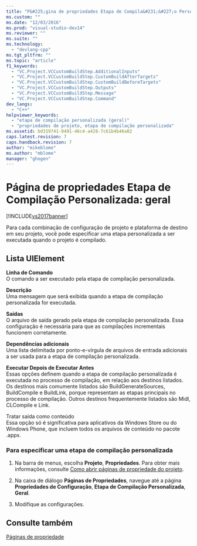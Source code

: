```yaml
---
title: "P&#225;gina de propriedades Etapa de Compila&#231;&#227;o Personalizada: geral | Microsoft Docs"
ms.custom: ""
ms.date: "12/03/2016"
ms.prod: "visual-studio-dev14"
ms.reviewer: ""
ms.suite: ""
ms.technology: 
  - "devlang-cpp"
ms.tgt_pltfrm: ""
ms.topic: "article"
f1_keywords: 
  - "VC.Project.VCCustomBuildStep.AdditionalInputs"
  - "VC.Project.VCCustomBuildStep.CustomBuildAfterTargets"
  - "VC.Project.VCCustomBuildStep.CustomBuildBeforeTargets"
  - "VC.Project.VCCustomBuildStep.Outputs"
  - "VC.Project.VCCustomBuildStep.Message"
  - "VC.Project.VCCustomBuildStep.Command"
dev_langs: 
  - "C++"
helpviewer_keywords: 
  - "etapa de compilação personalizada (geral)"
  - "propriedades de projeto, etapa de compilação personalizada"
ms.assetid: bd319741-0491-46c4-a428-7c61b4b46a02
caps.latest.revision: 7
caps.handback.revision: 7
author: "mikeblome"
ms.author: "mblome"
manager: "ghogen"
---
```

# P&#225;gina de propriedades Etapa de Compila&#231;&#227;o Personalizada: geral
[!INCLUDE[vs2017banner](../assembler/inline/includes/vs2017banner.md)]

Para cada combinação de configuração de projeto e plataforma de destino em seu projeto, você pode especificar uma etapa personalizada a ser executada quando o projeto é compilado.  
  
## Lista UIElement  
 **Linha de Comando**  
 O comando a ser executado pela etapa de compilação personalizada.  
  
 **Descrição**  
 Uma mensagem que será exibida quando a etapa de compilação personalizada for executada.  
  
 **Saídas**  
 O arquivo de saída gerado pela etapa de compilação personalizada.  Essa configuração é necessária para que as compilações incrementais funcionem corretamente.  
  
 **Dependências adicionais**  
 Uma lista delimitada por ponto\-e\-vírgula de arquivos de entrada adicionais a ser usada para a etapa de compilação personalizada.  
  
 **Executar Depois de Executar Antes**  
 Essas opções definem quando a etapa de compilação personalizada é executada no processo de compilação, em relação aos destinos listados.  Os destinos mais comumente listados são BuildGenerateSources, BuildCompile e BuildLink, porque representam as etapas principais no processo de compilação.  Outros destinos frequentemente listados são Midl, CLCompile e Link.  
  
 Tratar saída como conteúdo  
 Essa opção só é significativa para aplicativos da Windows Store ou do Windows Phone, que incluem todos os arquivos de conteúdo no pacote .appx.  
  
### Para especificar uma etapa de compilação personalizada  
  
1.  Na barra de menus, escolha **Projeto**, **Propriedades**.  Para obter mais informações, consulte [Como abrir páginas de propriedade do projeto](../misc/how-to-open-project-property-pages.md).  
  
2.  Na caixa de diálogo **Páginas de Propriedades**, navegue até a página **Propriedades de Configuração**, **Etapa de Compilação Personalizada**, **Geral**.  
  
3.  Modifique as configurações.  
  
## Consulte também  
 [Páginas de propriedade](../ide/property-pages-visual-cpp.md)